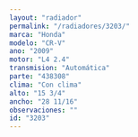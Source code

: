 ```yaml
---
layout: "radiador"
permalink: "/radiadores/3203/"
marca: "Honda"
modelo: "CR-V"
ano: "2009"
motor: "L4 2.4"
transmision: "Automática"
parte: "438308"
clima: "Con clima"
alto: "15 3/4"
ancho: "28 11/16"
observaciones: ""
id: "3203"
---
```


